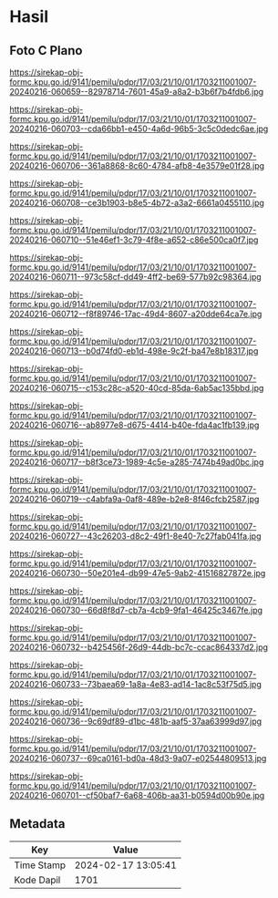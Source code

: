 # Hasil

## Foto C Plano

https://sirekap-obj-formc.kpu.go.id/9141/pemilu/pdpr/17/03/21/10/01/1703211001007-20240216-060659--82978714-7601-45a9-a8a2-b3b6f7b4fdb6.jpg

https://sirekap-obj-formc.kpu.go.id/9141/pemilu/pdpr/17/03/21/10/01/1703211001007-20240216-060703--cda66bb1-e450-4a6d-96b5-3c5c0dedc6ae.jpg

https://sirekap-obj-formc.kpu.go.id/9141/pemilu/pdpr/17/03/21/10/01/1703211001007-20240216-060706--361a8868-8c60-4784-afb8-4e3579e01f28.jpg

https://sirekap-obj-formc.kpu.go.id/9141/pemilu/pdpr/17/03/21/10/01/1703211001007-20240216-060708--ce3b1903-b8e5-4b72-a3a2-6661a0455110.jpg

https://sirekap-obj-formc.kpu.go.id/9141/pemilu/pdpr/17/03/21/10/01/1703211001007-20240216-060710--51e46ef1-3c79-4f8e-a652-c86e500ca0f7.jpg

https://sirekap-obj-formc.kpu.go.id/9141/pemilu/pdpr/17/03/21/10/01/1703211001007-20240216-060711--973c58cf-dd49-4ff2-be69-577b92c98364.jpg

https://sirekap-obj-formc.kpu.go.id/9141/pemilu/pdpr/17/03/21/10/01/1703211001007-20240216-060712--f8f89746-17ac-49d4-8607-a20dde64ca7e.jpg

https://sirekap-obj-formc.kpu.go.id/9141/pemilu/pdpr/17/03/21/10/01/1703211001007-20240216-060713--b0d74fd0-eb1d-498e-9c2f-ba47e8b18317.jpg

https://sirekap-obj-formc.kpu.go.id/9141/pemilu/pdpr/17/03/21/10/01/1703211001007-20240216-060715--c153c28c-a520-40cd-85da-6ab5ac135bbd.jpg

https://sirekap-obj-formc.kpu.go.id/9141/pemilu/pdpr/17/03/21/10/01/1703211001007-20240216-060716--ab8977e8-d675-4414-b40e-fda4ac1fb139.jpg

https://sirekap-obj-formc.kpu.go.id/9141/pemilu/pdpr/17/03/21/10/01/1703211001007-20240216-060717--b8f3ce73-1989-4c5e-a285-7474b49ad0bc.jpg

https://sirekap-obj-formc.kpu.go.id/9141/pemilu/pdpr/17/03/21/10/01/1703211001007-20240216-060719--c4abfa9a-0af8-489e-b2e8-8f46cfcb2587.jpg

https://sirekap-obj-formc.kpu.go.id/9141/pemilu/pdpr/17/03/21/10/01/1703211001007-20240216-060727--43c26203-d8c2-49f1-8e40-7c27fab041fa.jpg

https://sirekap-obj-formc.kpu.go.id/9141/pemilu/pdpr/17/03/21/10/01/1703211001007-20240216-060730--50e201e4-db99-47e5-9ab2-41516827872e.jpg

https://sirekap-obj-formc.kpu.go.id/9141/pemilu/pdpr/17/03/21/10/01/1703211001007-20240216-060730--66d8f8d7-cb7a-4cb9-9fa1-46425c3467fe.jpg

https://sirekap-obj-formc.kpu.go.id/9141/pemilu/pdpr/17/03/21/10/01/1703211001007-20240216-060732--b425456f-26d9-44db-bc7c-ccac864337d2.jpg

https://sirekap-obj-formc.kpu.go.id/9141/pemilu/pdpr/17/03/21/10/01/1703211001007-20240216-060733--73baea69-1a8a-4e83-ad14-1ac8c53f75d5.jpg

https://sirekap-obj-formc.kpu.go.id/9141/pemilu/pdpr/17/03/21/10/01/1703211001007-20240216-060736--9c69df89-d1bc-481b-aaf5-37aa63999d97.jpg

https://sirekap-obj-formc.kpu.go.id/9141/pemilu/pdpr/17/03/21/10/01/1703211001007-20240216-060737--69ca0161-bd0a-48d3-9a07-e02544809513.jpg

https://sirekap-obj-formc.kpu.go.id/9141/pemilu/pdpr/17/03/21/10/01/1703211001007-20240216-060701--cf50baf7-6a68-406b-aa31-b0594d00b90e.jpg


## Metadata

| Key        | Value               |
| ---------- | ------------------- |
| Time Stamp | 2024-02-17 13:05:41 |
| Kode Dapil | 1701                |



